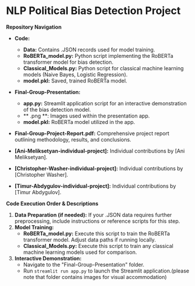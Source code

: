# NLP Political Bias Detection Project

**Repository Navigation**

* **Code:**
    * **Data:** Contains .JSON records used for model training.
    * **RoBERTa_model.py:**  Python script implementing the RoBERTa transformer model for bias detection.
    * **Classical_Models.py:**  Python script for classical machine learning models (Naive Bayes, Logistic Regression).
    * **model.pkl:** Saved, trained RoBERTa model. 
* **Final-Group-Presentation:**
    * **app.py:**  Streamlit application script for an interactive demonstration of the bias detection model.
    * ** .png **: Images used within the presentation app.
    * **model.pkl:** RoBERTa model utilized in the app.
* **Final-Group-Project-Report.pdf:**  Comprehensive project report outlining methodology, results, and conclusions.

* **[Ani-Meliksetyan-individual-project]:** Individual contributions by [Ani Meliksetyan].
* **[Christopher-Washer-individual-project]:** Individual contributions by [Christopher Washer].
* **[Timur-Abdygulov-individual-project]:** Individual contributions by [Timur Abdygulov].


**Code Execution Order & Descriptions**

1. **Data Preparation (if needed):** If your .JSON data requires further preprocessing, include instructions or reference scripts for this step. 
2. **Model Training:**
   * **RoBERTa_model.py:**  Execute this script to train the RoBERTa transformer model.  Adjust data paths if running locally.
   * **Classical_Models.py:**  Execute this script to train any classical machine learning models used for comparison.
3. **Interactive Demonstration:** 
    * Navigate to the "Final-Group-Presentation" folder.
    * Run `streamlit run app.py` to launch the Streamlit application.(please note that folder contains images for visual accommodation)

